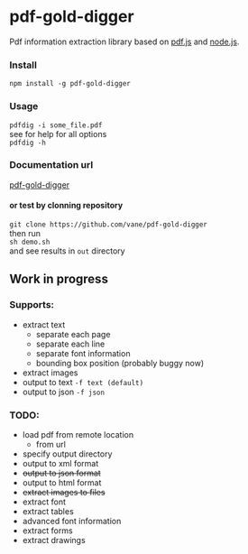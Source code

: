 pdf-gold-digger
====

Pdf information extraction library based on [pdf.js](https://mozilla.github.io/pdf.js/)
and [node.js](https://nodejs.org).

### Install
``npm install -g pdf-gold-digger``  


### Usage
``pdfdig -i some_file.pdf``  
see for help for all options  
``pdfdig -h``  

### Documentation url
[pdf-gold-digger](https://vane.pl/pdf-gold-digger/)


#### or test by clonning repository
``git clone https://github.com/vane/pdf-gold-digger``  
then run   
``sh demo.sh``  
and see results in ``out`` directory 

## Work in progress

### Supports:
- extract text
  - separate each page
  - separate each line
  - separate font information
  - bounding box position (probably buggy now)
- extract images
- output to text ``-f text (default)``
- output to json ``-f json`` 

### TODO:
- load pdf from remote location
  - from url
- specify output directory    
- output to xml format
- ~~output to json format~~
- output to html format
- ~~extract images to files~~
- extract font
- extract tables
- advanced font information
- extract forms
- extract drawings